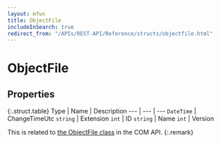 ```yaml
---
layout: mfws
title: ObjectFile
includeInSearch: true
redirect_from: "/APIs/REST-API/Reference/structs/objectfile.html"
---
```


# ObjectFile

## Properties

{:.struct.table}
Type | Name | Description
--- | --- | ---
`DateTime` | ChangeTimeUtc
`string` | Extension
`int` | ID
`string` | Name
`int` | Version

This is related to [the ObjectFile class](https://www.m-files.com/api/documentation/latest/index.html#MFilesAPI~ObjectFile.html) in the COM API.
{:.remark}
